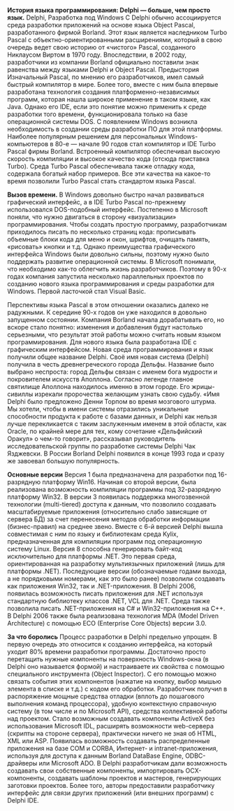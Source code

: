 **История языка программирования: Delphi — больше, чем просто язык.**
Delphi, Разработка под Windows
С Delphi обычно ассоциируется среда разработки приложений на основе языка Object Pascal, разработанного фирмой Borland. Этот язык является наследником Turbo Pascal с объектно-ориентированными расширениями, который в свою очередь ведет свою историю от «чистого» Pascal, созданного Никлаусом Виртом в 1970 году. 
 	Впоследствии, в 2002 году, разработчики из компании Borland официально поставили знак равенства между языками Delphi и Object Pascal.
Предыстория
 	Изначальный Pascal, по мнению его разработчиков, имел самый быстрый компилятор в мире. Более того, вместе с ним была впервые разработана технология создания платформенно-независимых программ, которая нашла широкое применение в таком языке, как Java.
 	Однако его IDE, если это понятие можно применить к среде разработки того времени, функционировала только на базе операционной системы DOS.
 	С появлением Windows возникла необходимость в создании среды разработки ПО для этой платформы. Наиболее популярным решением для персональных Windows-компьютеров в 80-е — начале 90 годов стал компилятор и IDE Turbo Pascal фирмы Borland. Встроенный компилятор обеспечивал высокую скорость компиляции и высокое качество кода (отсюда приставка Turbo). Среда Turbo Pascal обеспечивала также отладку кода, содержала богатый набор примеров. Все эти качества на какое-то время позволили Turbo Pascal стать стандартом языка Pascal.

**Вызов времени.**
 	В Windows довольно быстро начал развиваться графический интерфейс, а в IDE Turbo Pascal по-прежнему использовался DOS-подобный интерфейс. Постепенно в Microsoft поняли, что нужно двигаться в сторону «визуализации» программирования.
 	Чтобы создать простую программу, разработчикам приходилось писать по несколько страниц кода: прописывать объемные блоки кода для меню и окон, шрифтов, очищать память, «рисовать» кнопки и т.д. Однако преимущества графического интерфейса Windows были довольно сильны, поэтому нужно было поддержать развитие операционной системы. В Microsoft понимали, что необходимо как-то облегчить жизнь разработчиков. Поэтому в 90-х годах компания запустила несколько параллельных проектов по созданию нового языка программирования и среды разработки для Windows. Первой ласточкой стал Visual Basic.
 	
Перспективы языка Pascal в этом отношении оказались далеко не радужными. К середине 90-х годов он уже находился в довольно запущенном состоянии. Компания Borland начала дорабатывать его, но вскоре стало понятно: изменения и добавления будут настолько серьезными, что результат этой работы можно считать новым языком программирования. Для нового языка была разработана IDE с графическим интерфейсом. Новая среда программирования и язык получили общее название Delphi. 
 	Своё имя новая система (Delphi) получила в честь древнегреческого города Дельфы. Название было выбрано неспроста: город Дельфы связан с именем бога мудрости и покровителем искусств Аполлона. Согласно легенде главное святилище Аполлона находилось именно в этом городе. Его жрицы-сивиллы изрекали пророчества желающим узнать свою судьбу.
 	«Имя Delphi было предложено Денни Торпом во время мозгового штурма. Мы хотели, чтобы в имени системы отразились уникальные способности продукта к работе с базами данных, и Delphi как нельзя лучше перекликается с таким заслуженным именем в этой области, как Oracle, по крайней мере для тех, кому сочетание «Дельфийский Оракул» о чем-то говорит», рассказывал руководитель исследовательской группы по разработке системы Delphi Чак Язджевски. 
 	В России Borland Delphi появился в конце 1993 года и сразу же завоевал большую популярность. 

**Основные версии**
 	Версия 1 была предназначена для разработки под 16-разрядную платформу Win16. Начиная со второй версии, была реализована возможность компиляции программы под 32-разрядную платформу Win32. 
 	В версии 3 появилась поддержка многозвенной технологии (multi-tiered) доступа к данным, что позволило создавать масштабируемые приложения (относительно слабо зависящие от сервера БД) за счет перенесения методов обработки информации (бизнес-правил) на среднее звено.
 	Вместе с 6-й версией Delphi вышла совместимая с ним по языку и библиотекам среда Kylix, предназначенная для компиляции программ под операционную систему Linux. 
 	Версия 8 способна генерировать байт-код исключительно для платформы .NET. Это первая среда, ориентированная на разработку мультиязычных приложений (лишь для платформы .NET). Последующие версии (обозначаемые годами выхода, а не порядковыми номерами, как это было ранее) позволили создавать как приложения Win32, так и .NET-приложения.
 	В Delphi 2006, появилась возможность писать приложения для .NET используя стандартную библиотеку классов .NET, VCL для .NET. Среда также позволила писать .NET-приложения на C# и Win32-приложения на C++. В Delphi 2006 также была реализована технология MDA (Model Driven Architecture) с помощью ECO (Enterprise Core Objects) версии 3.0.

**За что боролись**
 	Процесс разработки в Delphi предельно упрощен. В первую очередь это относится к созданию интерфейса, на который уходит 80% времени разработки программы. Достаточно просто перетащить нужные компоненты на поверхность Windows-окна (в Delphi оно называется формой) и настраиваете их свойства с помощью специального инструмента (Object Inspector). С его помощью можно связать события этих компонентов (нажатие на кнопку, выбор мышью элемента в списке и т.д.) с кодом его обработки. 
 	Разработчик получил в распоряжение мощные средства отладки (вплоть до пошагового выполнения команд процессора), удобную контекстную справочную систему (в том числе и по Microsoft API), средства коллективной работы над проектом.
 	Стало возможным создавать компоненты ActiveX без использования Microsoft IDL, расширять возможности web-сервера (скрипты на стороне сервера), практически ничего не зная об HTML, XML или ASP. 
 	Появилась возможность создавать распределенные приложения на базе СОМ и CORBA, Интернет- и intranet-приложения, используя для доступа к данным Borland DataBase Engine, ODBC-драйверы или Microsoft ADO. 
 	В Delphi разработчикам дали возможность создавать свои собственные компоненты, импортировать ОСХ-компоненты, создавать шаблоны проектов и мастеров, генерирующих заготовки проектов. Более того, авторы предоставили разработчику интерфейс для связи других приложений (или внешних программ) с Delphi IDE. 

